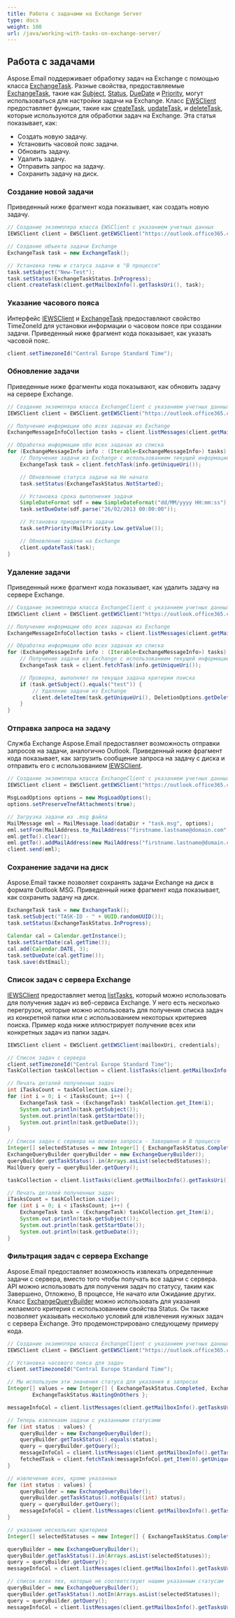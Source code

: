 ```yaml
---
title: Работа с задачами на Exchange Server
type: docs
weight: 100
url: /java/working-with-tasks-on-exchange-server/
---
```



## **Работа с задачами**
Aspose.Email поддерживает обработку задач на Exchange с помощью класса [ExchangeTask](https://apireference.aspose.com/email/java/com.aspose.email/exchangetask). Разные свойства, предоставляемые [ExchangeTask](https://apireference.aspose.com/email/java/com.aspose.email/exchangetask), такие как [Subject](https://apireference.aspose.com/email/java/com.aspose.email/Task#getSubject\(\)), [Status](https://apireference.aspose.com/email/java/com.aspose.email/ExchangeTask#getStatus\(\)), [DueDate](https://apireference.aspose.com/email/java/com.aspose.email/Task#getDueDate\(\)) и [Priority](https://apireference.aspose.com/email/java/com.aspose.email/Task#getPriority\(\)), могут использоваться для настройки задачи на Exchange. Класс [EWSClient](https://apireference.aspose.com/email/java/com.aspose.email/ewsclient) предоставляет функции, такие как [createTask](https://apireference.aspose.com/email/java/com.aspose.email/IEWSClient#createTask\(com.aspose.email.ExchangeTask\)), [updateTask](https://apireference.aspose.com/email/java/com.aspose.email/IEWSClient#updateTask\(com.aspose.email.ExchangeTask\)), и [deleteTask](https://apireference.aspose.com/email/java/com.aspose.email/IEWSClient#deleteTask\(java.lang.String\)), которые используются для обработки задач на Exchange. Эта статья показывает, как:

- Создать новую задачу.
- Установить часовой пояс задачи.
- Обновить задачу.
- Удалить задачу.
- Отправить запрос на задачу.
- Сохранить задачу на диск.
### **Создание новой задачи**
Приведенный ниже фрагмент кода показывает, как создать новую задачу.



~~~Java
// Создание экземпляра класса EWSClient с указанием учетных данных
IEWSClient client = EWSClient.getEWSClient("https://outlook.office365.com/ews/exchange.asmx", "testUser", "pwd", "domain");

// Создание объекта задачи Exchange
ExchangeTask task = new ExchangeTask();

// Установка темы и статуса задачи в "В процессе"
task.setSubject("New-Test");
task.setStatus(ExchangeTaskStatus.InProgress);
client.createTask(client.getMailboxInfo().getTasksUri(), task);
~~~
### **Указание часового пояса**
Интерфейс [IEWSClient](https://apireference.aspose.com/email/java/com.aspose.email/IEWSClient) и [ExchangeTask](https://apireference.aspose.com/email/java/com.aspose.email/exchangetask) предоставляют свойство TimeZoneId для установки информации о часовом поясе при создании задачи. Приведенный ниже фрагмент кода показывает, как указать часовой пояс.



~~~Java
client.setTimezoneId("Central Europe Standard Time");
~~~
### **Обновление задачи**
Приведенные ниже фрагменты кода показывают, как обновить задачу на сервере Exchange.



~~~Java
// Создание экземпляра класса ExchangeClient с указанием учетных данных
IEWSClient client = EWSClient.getEWSClient("https://outlook.office365.com/ews/exchange.asmx", "testUser", "pwd", "domain");

// Получение информации обо всех задачах из Exchange
ExchangeMessageInfoCollection tasks = client.listMessages(client.getMailboxInfo().getTasksUri());

// Обработка информации обо всех задачах из списка
for (ExchangeMessageInfo info : (Iterable<ExchangeMessageInfo>) tasks) {
    // Получение задачи из Exchange с использованием текущей информации о задаче
    ExchangeTask task = client.fetchTask(info.getUniqueUri());

    // Обновление статуса задачи на Не начато
    task.setStatus(ExchangeTaskStatus.NotStarted);

    // Установка срока выполнения задачи
    SimpleDateFormat sdf = new SimpleDateFormat("dd/MM/yyyy HH:mm:ss");
    task.setDueDate(sdf.parse("26/02/2013 00:00:00"));

    // Установка приоритета задачи
    task.setPriority(MailPriority.Low.getValue());

    // Обновление задачи на Exchange
    client.updateTask(task);
}
~~~
### **Удаление задачи**
Приведенный ниже фрагмент кода показывает, как удалить задачу на сервере Exchange.



~~~Java
// Создание экземпляра класса ExchangeClient с указанием учетных данных
IEWSClient client = EWSClient.getEWSClient("https://outlook.office365.com/ews/exchange.asmx", "testUser", "pwd", "domain");

// Получение информации обо всех задачах из Exchange
ExchangeMessageInfoCollection tasks = client.listMessages(client.getMailboxInfo().getTasksUri());

// Обработка информации обо всех задачах из списка
for (ExchangeMessageInfo info : (Iterable<ExchangeMessageInfo>) tasks) {
    // Получение задачи из Exchange с использованием текущей информации о задаче
    ExchangeTask task = client.fetchTask(info.getUniqueUri());

    // Проверка, выполняет ли текущая задача критерии поиска
    if (task.getSubject().equals("test")) {
        // Удаление задачи из Exchange
        client.deleteItem(task.getUniqueUri(), DeletionOptions.getDeletePermanently());
    }
}
~~~
### **Отправка запроса на задачу**
Служба Exchange Aspose.Email предоставляет возможность отправки запросов на задачи, аналогично Outlook. Приведенный ниже фрагмент кода показывает, как загрузить сообщение запроса на задачу с диска и отправить его с использованием [IEWSClient](https://apireference.aspose.com/email/java/com.aspose.email/IEWSClient).



~~~Java
// Создание экземпляра класса ExchangeClient с указанием учетных данных
IEWSClient client = EWSClient.getEWSClient("https://outlook.office365.com/ews/exchange.asmx", "testUser", "pwd", "domain");

MsgLoadOptions options = new MsgLoadOptions();
options.setPreserveTnefAttachments(true);

// Загрузка задачи из .msg файла
MailMessage eml = MailMessage.load(dataDir + "task.msg", options);
eml.setFrom(MailAddress.to_MailAddress("firstname.lastname@domain.com"));
eml.getTo().clear();
eml.getTo().addMailAddress(new MailAddress("firstname.lastname@domain.com"));
client.send(eml);
~~~
### **Сохранение задачи на диск**
Aspose.Email также позволяет сохранять задачи Exchange на диск в формате Outlook MSG. Приведенный ниже фрагмент кода показывает, как сохранить задачу на диск.



~~~Java
ExchangeTask task = new ExchangeTask();
task.setSubject("TASK-ID - " + UUID.randomUUID());
task.setStatus(ExchangeTaskStatus.InProgress);

Calendar cal = Calendar.getInstance();
task.setStartDate(cal.getTime());
cal.add(Calendar.DATE, 3);
task.setDueDate(cal.getTime());
task.save(dstEmail);
~~~
### **Список задач с сервера Exchange**
[IEWSClient](https://apireference.aspose.com/email/java/com.aspose.email/IEWSClient) предоставляет метод [listTasks](https://apireference.aspose.com/email/java/com.aspose.email/IEWSClient#listTasks\(\)), который можно использовать для получения задач из веб-сервиса Exchange. У него есть несколько перегрузок, которые можно использовать для получения списка задач из конкретной папки или с использованием некоторых критериев поиска. Пример кода ниже иллюстрирует получение всех или конкретных задач из папки задач.



~~~Java
IEWSClient client = EWSClient.getEWSClient(mailboxUri, credentials);

// Список задач с сервера
client.setTimezoneId("Central Europe Standard Time");
TaskCollection taskCollection = client.listTasks(client.getMailboxInfo().getTasksUri());

// Печать деталей полученных задач
int iTasksCount = taskCollection.size();
for (int i = 0; i < iTasksCount; i++) {
    ExchangeTask task = (ExchangeTask) taskCollection.get_Item(i);
    System.out.println(task.getSubject());
    System.out.println(task.getStartDate());
    System.out.println(task.getDueDate());
}

// Список задач с сервера на основе запроса - Завершено и В процессе
Integer[] selectedStatuses = new Integer[] { ExchangeTaskStatus.Completed, ExchangeTaskStatus.InProgress };
ExchangeQueryBuilder queryBuilder = new ExchangeQueryBuilder();
queryBuilder.getTaskStatus().in(Arrays.asList(selectedStatuses));
MailQuery query = queryBuilder.getQuery();

taskCollection = client.listTasks(client.getMailboxInfo().getTasksUri(), query);

// Печать деталей полученных задач
iTasksCount = taskCollection.size();
for (int i = 0; i < iTasksCount; i++) {
    ExchangeTask task = (ExchangeTask) taskCollection.get_Item(i);
    System.out.println(task.getSubject());
    System.out.println(task.getStartDate());
    System.out.println(task.getDueDate());
}
~~~
### **Фильтрация задач с сервера Exchange**
Aspose.Email предоставляет возможность извлекать определенные задачи с сервера, вместо того чтобы получать все задачи с сервера. API можно использовать для получения задач по статусу, таким как Завершено, Отложено, В процессе, Не начато или Ожидание других. Класс [ExchangeQueryBuilder](https://apireference.aspose.com/email/java/com.aspose.email/ExchangeQueryBuilder) можно использовать для указания желаемого критерия с использованием свойства Status. Он также позволяет указывать несколько условий для извлечения нужных задач с сервера Exchange. Это продемонстрировано следующему примеру кода.


~~~Java
// Создание экземпляра класса ExchangeClient с указанием учетных данных
IEWSClient client = EWSClient.getEWSClient("https://outlook.office365.com/ews/exchange.asmx", "testUser", "pwd", "domain");

// Установка часового пояса для задач
client.setTimezoneId("Central Europe Standard Time");

// Мы используем эти значения статуса для указания в запросах
Integer[] values = new Integer[] { ExchangeTaskStatus.Completed, ExchangeTaskStatus.Deferred, ExchangeTaskStatus.InProgress, ExchangeTaskStatus.NotStarted,
        ExchangeTaskStatus.WaitingOnOthers };

messageInfoCol = client.listMessages(client.getMailboxInfo().getTasksUri());

// Теперь извлекаем задачи с указанными статусами
for (int status : values) {
    queryBuilder = new ExchangeQueryBuilder();
    queryBuilder.getTaskStatus().equals(status);
    query = queryBuilder.getQuery();
    messageInfoCol = client.listMessages(client.getMailboxInfo().getTasksUri(), query);
    fetchedTask = client.fetchTask(messageInfoCol.get_Item(0).getUniqueUri());
}

// извлечение всех, кроме указанных
for (int status : values) {
    queryBuilder = new ExchangeQueryBuilder();
    queryBuilder.getTaskStatus().notEquals((int) status);
    query = queryBuilder.getQuery();
    messageInfoCol = client.listMessages(client.getMailboxInfo().getTasksUri(), query);
}

// указание нескольких критериев
Integer[] selectedStatuses = new Integer[] { ExchangeTaskStatus.Completed, ExchangeTaskStatus.InProgress };

queryBuilder = new ExchangeQueryBuilder();
queryBuilder.getTaskStatus().in(Arrays.asList(selectedStatuses));
query = queryBuilder.getQuery();
messageInfoCol = client.listMessages(client.getMailboxInfo().getTasksUri(), query);

// список всех тех, которые не соответствуют нашим указанным статусам
queryBuilder = new ExchangeQueryBuilder();
queryBuilder.getTaskStatus().notIn(Arrays.asList(selectedStatuses));
query = queryBuilder.getQuery();
messageInfoCol = client.listMessages(client.getMailboxInfo().getTasksUri(), query);
~~~